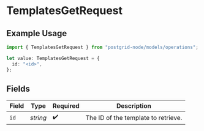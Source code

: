 # TemplatesGetRequest

## Example Usage

```typescript
import { TemplatesGetRequest } from "postgrid-node/models/operations";

let value: TemplatesGetRequest = {
  id: "<id>",
};
```

## Fields

| Field                               | Type                                | Required                            | Description                         |
| ----------------------------------- | ----------------------------------- | ----------------------------------- | ----------------------------------- |
| `id`                                | *string*                            | :heavy_check_mark:                  | The ID of the template to retrieve. |